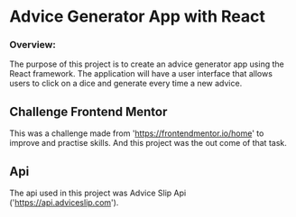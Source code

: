 # Advice Generator App with React

### Overview:

The purpose of this project is to create an advice generator app using the React framework. The application will have a user interface that allows users to click on a dice and generate every time a new advice.

## Challenge Frontend Mentor

This was a challenge made from 'https://frontendmentor.io/home' to improve and practise skills.
And this project was the out come of that task.

## Api

The api used in this project was Advice Slip Api ('https://api.adviceslip.com').

